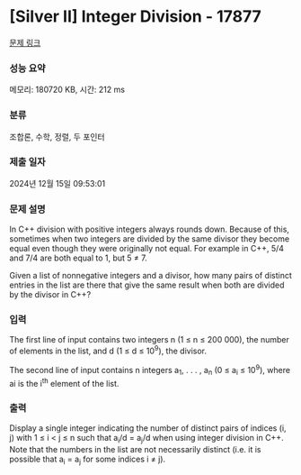 # [Silver II] Integer Division - 17877 

[문제 링크](https://www.acmicpc.net/problem/17877) 

### 성능 요약

메모리: 180720 KB, 시간: 212 ms

### 분류

조합론, 수학, 정렬, 두 포인터

### 제출 일자

2024년 12월 15일 09:53:01

### 문제 설명

<p>In C++ division with positive integers always rounds down. Because of this, sometimes when two integers are divided by the same divisor they become equal even though they were originally not equal. For example in C++, 5/4 and 7/4 are both equal to 1, but 5 ≠ 7.</p>

<p>Given a list of nonnegative integers and a divisor, how many pairs of distinct entries in the list are there that give the same result when both are divided by the divisor in C++?</p>

### 입력 

 <p>The first line of input contains two integers n (1 ≤ n ≤ 200 000), the number of elements in the list, and d (1 ≤ d ≤ 10<sup>9</sup>), the divisor.</p>

<p>The second line of input contains n integers a<sub>1</sub>, . . . , a<sub>n</sub> (0 ≤ a<sub>i</sub> ≤ 10<sup>9</sup>), where ai is the i<sup>th</sup> element of the list.</p>

### 출력 

 <p>Display a single integer indicating the number of distinct pairs of indices (i, j) with 1 ≤ i < j ≤ n such that a<sub>i</sub>/d = a<sub>j</sub>/d when using integer division in C++. Note that the numbers in the list are not necessarily distinct (i.e. it is possible that a<sub>i</sub> = a<sub>j</sub> for some indices i ≠ j).</p>

